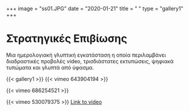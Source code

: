 +++
image = "ss01.JPG"
date = "2020-01-21"
title = " "
type = "gallery1"
+++

# Στρατηγικές Επιβίωσης 

Μια ημερολογιακή γλυπτική εγκατάσταση η οποία περιλαμβάνει διαδραστικές προβολές video, τρισδιάστατες εκτυπώσεις, ψηφιακά τυπώματα και γλυπτά από ύφασμα.

{{< gallery1 >}} 
{{< vimeo 643904194 >}}
 
{{< vimeo 686254521 >}}
 
{{< vimeo 530079375 >}}
[Link to video](https://vimeo.com/530079375) 
